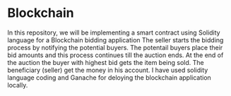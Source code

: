 # Blockchain
In this repository, we will be implementing a smart contract using Solidity language for a Blockchain bidding application
The seller starts the bidding process by notifying the potential buyers. The potentail buyers place their bid amounts and this process continues till the auction ends. 
At the end of the auction the buyer with highest bid gets the item being sold. The beneficiary (seller) get the money in his account. I have used solidity language coding and 
Ganache for deloying the blockchain application locally.
